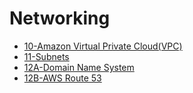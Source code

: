 # Networking

- [10-Amazon Virtual Private Cloud(VPC)](10-Amazon%20Virtual%20Private%20Cloud(VPC).md)
- [11-Subnets](11-Subnets.md)
- [12A-Domain Name System](12A-Domain%20Name%20System.md)
- [12B-AWS Route 53](12B-AWS%20Route%2053.md)
